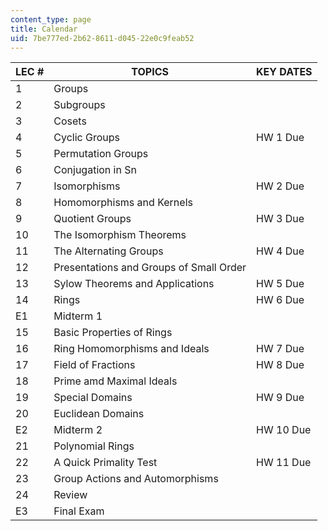 ```yaml
---
content_type: page
title: Calendar
uid: 7be777ed-2b62-8611-d045-22e0c9feab52
---
```


| LEC # | TOPICS | KEY DATES |
| --- | --- | --- |
| 1 | Groups | &nbsp; |
| 2 | Subgroups | &nbsp; |
| 3 | Cosets | &nbsp; |
| 4 | Cyclic Groups | HW 1 Due |
| 5 | Permutation Groups | &nbsp; |
| 6 | Conjugation in Sn | &nbsp; |
| 7 | Isomorphisms | HW 2 Due |
| 8 | Homomorphisms and Kernels | &nbsp; |
| 9 | Quotient Groups | HW 3 Due |
| 10 | The Isomorphism Theorems | &nbsp; |
| 11 | The Alternating Groups | HW 4 Due |
| 12 | Presentations and Groups of Small Order | &nbsp; |
| 13 | Sylow Theorems and Applications | HW 5 Due |
| 14 | Rings | HW 6 Due |
| E1 | Midterm 1 | &nbsp; |
| 15 | Basic Properties of Rings | &nbsp; |
| 16 | Ring Homomorphisms and Ideals | HW 7 Due |
| 17 | Field of Fractions | HW 8 Due |
| 18 | Prime amd Maximal Ideals | &nbsp; |
| 19 | Special Domains | HW 9 Due |
| 20 | Euclidean Domains | &nbsp; |
| E2 | Midterm 2 | HW 10 Due |
| 21 | Polynomial Rings | &nbsp; |
| 22 | A Quick Primality Test | HW 11 Due |
| 23 | Group Actions and Automorphisms | &nbsp; |
| 24 | Review | &nbsp; |
| E3 | Final Exam |